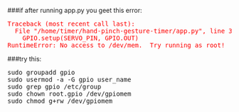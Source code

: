 ###if after running app.py you geet this error:
<pre style="color:red;">
Traceback (most recent call last):
  File "/home/timer/hand-pinch-gesture-timer/app.py", line 37, in <module>
    GPIO.setup(SERVO_PIN, GPIO.OUT)
RuntimeError: No access to /dev/mem.  Try running as root!
</pre>

###try this:
<pre>
sudo groupadd gpio
sudo usermod -a -G gpio user_name
sudo grep gpio /etc/group
sudo chown root.gpio /dev/gpiomem
sudo chmod g+rw /dev/gpiomem
</pre>